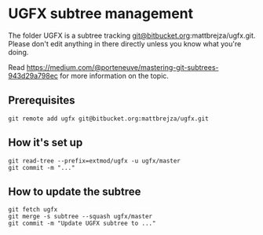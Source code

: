 # UGFX subtree management

The folder UGFX is a subtree tracking
git@bitbucket.org:mattbrejza/ugfx.git. Please don't edit anything in
there directly unless you know what you're doing.

Read
<https://medium.com/@porteneuve/mastering-git-subtrees-943d29a798ec> for
more information on the topic.

## Prerequisites

    git remote add ugfx git@bitbucket.org:mattbrejza/ugfx.git

## How it's set up

    git read-tree --prefix=extmod/ugfx -u ugfx/master
    git commit -m "..."

## How to update the subtree

    git fetch ugfx
    git merge -s subtree --squash ugfx/master
    git commit -m "Update UGFX subtree to ..."